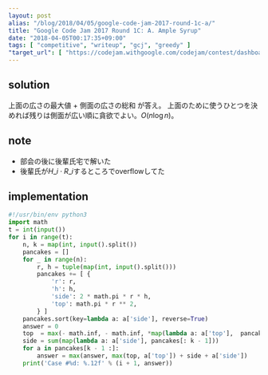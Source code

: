 ```yaml
---
layout: post
alias: "/blog/2018/04/05/google-code-jam-2017-round-1c-a/"
title: "Google Code Jam 2017 Round 1C: A. Ample Syrup"
date: "2018-04-05T00:17:35+09:00"
tags: [ "competitive", "writeup", "gcj", "greedy" ]
"target_url": [ "https://codejam.withgoogle.com/codejam/contest/dashboard?c=3274486#s=p0" ]
---
```


## solution

上面の広さの最大値 + 側面の広さの総和 が答え。
上面のために使うひとつを決めれば残りは側面が広い順に貪欲でよい。$O(n \log n)$。

## note

-   部会の後に後輩氏宅で解いた
-   後輩氏が$H\_i \cdot R\_i$するところでoverflowしてた

## implementation

``` python
#!/usr/bin/env python3
import math
t = int(input())
for i in range(t):
    n, k = map(int, input().split())
    pancakes = []
    for _ in range(n):
        r, h = tuple(map(int, input().split()))
        pancakes += [ {
            'r': r,
            'h': h,
            'side': 2 * math.pi * r * h,
            'top': math.pi * r ** 2,
        } ]
    pancakes.sort(key=lambda a: a['side'], reverse=True)
    answer = 0
    top  = max(- math.inf, - math.inf, *map(lambda a: a['top'],  pancakes[: k - 1]))
    side = sum(map(lambda a: a['side'], pancakes[: k - 1]))
    for a in pancakes[k - 1 :]:
        answer = max(answer, max(top, a['top']) + side + a['side'])
    print('Case #%d: %.12f' % (i + 1, answer))
```
